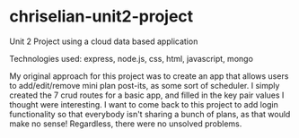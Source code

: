# chriselian-unit2-project

Unit 2 Project using a cloud data based application

Technologies used: express, node.js, css, html, javascript, mongo

My original approach for this project was to create an app that allows users to add/edit/remove mini plan post-its, as some sort of scheduler. I simply created the 7 crud routes for a basic app, and filled in the key pair values I thought were interesting. I want to come back to this project to add login functionality so that everybody isn't sharing a bunch of plans, as that would make no sense! Regardless, there were no unsolved problems.


